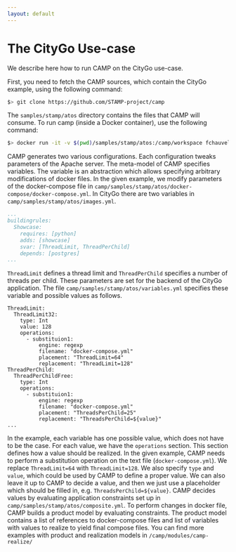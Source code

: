 ```yaml
---
layout: default
---
```


# The CityGo Use-case

We describe here how to run CAMP on the CityGo use-case.

First, you need to fetch the CAMP sources, which contain the CityGo
example, using the following command:

```bash
$> git clone https://github.com/STAMP-project/camp 
```

The `samples/stamp/atos` directory contains the files that CAMP will
consume. To run camp (inside a Docker container), use the following
command:

```bash
$> docker run -it -v $(pwd)/samples/stamp/atos:/camp/workspace fchauvel/camp:latest camp generate -d workspace
``` 

CAMP generates two various configurations. Each configuration tweaks
parameters of the Apache server. The meta-model of CAMP specifies
variables. The variable is an abstraction which allows specifying
arbitrary modifications of docker files. In the given example, we
modify parameters of the docker-compose file in
`camp/samples/stamp/atos/docker-compose/docker-compose.yml`. In CityGo
there are two variables in `camp/samples/stamp/atos/images.yml`.

```yaml
...
buildingrules:
  Showcase:
    requires: [python]
    adds: [showcase]
    svar: [ThreadLimit, ThreadPerChild]
    depends: [postgres]
...
```

`ThreadLimit` defines a thread limit and `ThreadPerChild` specifies a
number of threads per child. These parameters are set for the backend
of the CityGo application. The file
`camp/samples/stamp/atos/variables.yml` specifies these variable and
possible values as follows.

```
ThreadLimit:
  ThreadLimit32:
    type: Int
    value: 128 
    operations:
      - substituion1:
          engine: regexp
          filename: "docker-compose.yml"
          placement: "ThreadLimit=64"
          replacement: "ThreadLimit=128"
ThreadPerChild:
  ThreadPerChildFree:
    type: Int
    operations:
      - substituion1:
          engine: regexp
          filename: "docker-compose.yml"
          placement: "ThreadsPerChild=25"
          replacement: "ThreadsPerChild=${value}"
...
```

In the example, each variable has one possible value, which does not
have to be the case. For each value, we have the `operations`
section. This section defines how a value should be realized. In the
given example, CAMP needs to perform a substitution operation on the
text file (`docker-compose.yml`). We replace `ThreadLimit=64`
with `ThreadLimit=128`. We also specify `type` and
`value`, which could be used by CAMP to define a proper value. We
can also leave it up to CAMP to decide a value, and then we just use a
placeholder which should be filled in,
e.g. `ThreadsPerChild=${value}`. CAMP decides values by evaluating
application constraints set up in
`camp/samples/stamp/atos/composite.yml`. To perform changes in
docker file, CAMP builds a product model by evaluating
constraints. The product model contains a list of references to
docker-compose files and list of variables with values to realize to
yield final compose files. You can find more examples with product and
realization models in `/camp/modules/camp-realize/`
